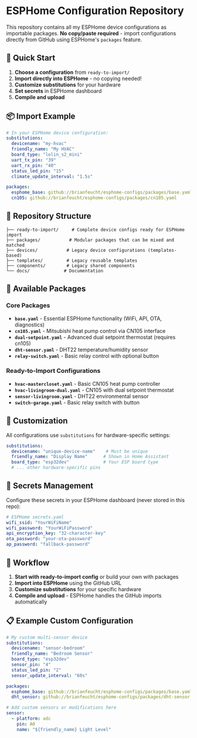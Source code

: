 # ESPHome Configuration Repository

This repository contains all my ESPHome device configurations as importable packages. **No copy/paste required** - import configurations directly from GitHub using ESPHome's `packages` feature.

## 🚀 Quick Start

1. **Choose a configuration** from `ready-to-import/`
2. **Import directly into ESPHome** - no copying needed!
3. **Customize substitutions** for your hardware
4. **Set secrets** in ESPHome dashboard
5. **Compile and upload**

## 📦 Import Example

```yaml
# In your ESPHome device configuration:
substitutions:
  devicename: "my-hvac"
  friendly_name: "My HVAC"
  board_type: "lolin_s2_mini"
  uart_tx_pin: "39"
  uart_rx_pin: "40"
  status_led_pin: "15"
  climate_update_interval: "1.5s"

packages:
  esphome_base: github://brianfeucht/esphome-configs/packages/base.yaml
  cn105: github://brianfeucht/esphome-configs/packages/cn105.yaml
```

## 📁 Repository Structure

```
├── ready-to-import/     # Complete device configs ready for ESPHome import
├── packages/           # Modular packages that can be mixed and matched
├── devices/           # Legacy device configurations (templates-based)
├── templates/         # Legacy reusable templates  
├── components/        # Legacy shared components
└── docs/             # Documentation
```

## 🎯 Available Packages

### Core Packages
- **`base.yaml`** - Essential ESPHome functionality (WiFi, API, OTA, diagnostics)
- **`cn105.yaml`** - Mitsubishi heat pump control via CN105 interface
- **`dual-setpoint.yaml`** - Advanced dual setpoint thermostat (requires cn105)
- **`dht-sensor.yaml`** - DHT22 temperature/humidity sensor
- **`relay-switch.yaml`** - Basic relay control with optional button

### Ready-to-Import Configurations
- **`hvac-mastercloset.yaml`** - Basic CN105 heat pump controller
- **`hvac-livingroom-dual.yaml`** - CN105 with dual setpoint thermostat
- **`sensor-livingroom.yaml`** - DHT22 environmental sensor
- **`switch-garage.yaml`** - Basic relay switch with button

## 🔧 Customization

All configurations use `substitutions` for hardware-specific settings:

```yaml
substitutions:
  devicename: "unique-device-name"    # Must be unique
  friendly_name: "Display Name"      # Shown in Home Assistant
  board_type: "esp32dev"             # Your ESP board type
  # ... other hardware-specific pins
```

## 🔑 Secrets Management

Configure these secrets in your ESPHome dashboard (never stored in this repo):

```yaml
# ESPHome secrets.yaml
wifi_ssid: "YourWiFiName"
wifi_password: "YourWiFiPassword"  
api_encryption_key: "32-character-key"
ota_password: "your-ota-password"
ap_password: "fallback-password"
```

## 🔄 Workflow

1. **Start with ready-to-import config** or build your own with packages
2. **Import into ESPHome** using the GitHub URL
3. **Customize substitutions** for your specific hardware
4. **Compile and upload** - ESPHome handles the GitHub imports automatically

## 📋 Example Custom Configuration

```yaml
# My custom multi-sensor device
substitutions:
  devicename: "sensor-bedroom"
  friendly_name: "Bedroom Sensor"
  board_type: "esp32dev"
  sensor_pin: "4"
  status_led_pin: "2"
  sensor_update_interval: "60s"

packages:
  esphome_base: github://brianfeucht/esphome-configs/packages/base.yaml
  dht_sensor: github://brianfeucht/esphome-configs/packages/dht-sensor.yaml

# Add custom sensors or modifications here
sensor:
  - platform: adc
    pin: A0
    name: "${friendly_name} Light Level"
```
